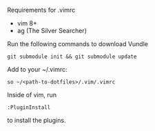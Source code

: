 Requirements for .vimrc
* vim 8+
* ag (The Silver Searcher)

Run the following commands to download Vundle
```
git submodule init && git submodule update
```

Add to your ~/.vimrc:
```
so ~/<path-to-dotfiles>/.vim/.vimrc
```

Inside of vim, run
```
:PluginInstall
```
to install the plugins.
